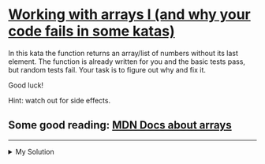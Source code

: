 # [Working with arrays I (and why your code fails in some katas)](https://www.codewars.com/kata/5a4ff3c5fd56cbaf9800003e)

In this kata the function returns an array/list of numbers without its last element. The function is already written for
you and the basic tests pass, but random tests fail. Your task is to figure out why and fix it.

Good luck!

Hint: watch out for side effects.

## Some good reading: [MDN Docs about arrays](https://developer.mozilla.org/en-US/docs/Web/JavaScript/Reference/Global_Objects/Array)

---

<details><summary>My Solution</summary>

```js
// The lessons here were: read the docs and DON'T MUTATE THE INPUT

// Some katas use the input after you've processed it
// (in this case I made that on purpose),
// mutating it makes the tests fail, so watch out.

function withoutLast(arr) {
  newArray = [...arr];
  newArray.pop();
  return newArray;
}
```

</details>
